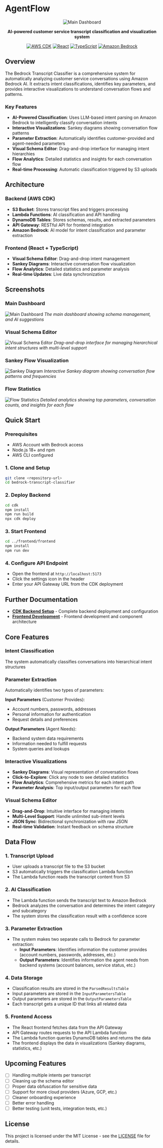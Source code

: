 # AgentFlow

<div align="center">

![Main Dashboard](assets/main-dashboard.png)

**AI-powered customer service transcript classification and visualization system**

[![AWS CDK](https://img.shields.io/badge/AWS%20CDK-2.206.0-orange.svg)](https://aws.amazon.com/cdk/)
[![React](https://img.shields.io/badge/React-18.0.0-blue.svg)](https://reactjs.org/)
[![TypeScript](https://img.shields.io/badge/TypeScript-5.6.3-blue.svg)](https://www.typescriptlang.org/)
[![Amazon Bedrock](https://img.shields.io/badge/Amazon%20Bedrock-Nova%20Lite-green.svg)](https://aws.amazon.com/bedrock/)


</div>

## Overview

The Bedrock Transcript Classifier is a comprehensive system for automatically analyzing customer service conversations using Amazon Bedrock AI. It extracts intent classifications, identifies key parameters, and provides interactive visualizations to understand conversation flows and patterns.

### Key Features

- **AI-Powered Classification**: Uses LLM-based intent parsing on Amazon Bedrock to intelligently classify conversation intents
- **Interactive Visualizations**: Sankey diagrams showing conversation flow patterns
- **Parameter Extraction**: Automatically identifies customer-provided and agent-needed parameters
- **Visual Schema Editor**: Drag-and-drop interface for managing intent hierarchies
- **Flow Analytics**: Detailed statistics and insights for each conversation flow
- **Real-time Processing**: Automatic classification triggered by S3 uploads

## Architecture

### **Backend (AWS CDK)**
- **S3 Bucket**: Stores transcript files and triggers processing
- **Lambda Functions**: AI classification and API handling
- **DynamoDB Tables**: Stores schemas, results, and extracted parameters
- **API Gateway**: RESTful API for frontend integration
- **Amazon Bedrock**: AI model for intent classification and parameter extraction

### **Frontend (React + TypeScript)**
- **Visual Schema Editor**: Drag-and-drop intent management
- **Sankey Diagrams**: Interactive conversation flow visualization
- **Flow Analytics**: Detailed statistics and parameter analysis
- **Real-time Updates**: Live data synchronization

## Screenshots

### Main Dashboard
![Main Dashboard](assets/main-dashboard.png)
*The main dashboard showing schema management, and AI suggestions*

### Visual Schema Editor
![Visual Schema Editor](assets/schema-editor.png)
*Drag-and-drop interface for managing hierarchical intent structures with multi-level support*

### Sankey Flow Visualization
![Sankey Diagram](assets/sankey-diagram.png)
*Interactive Sankey diagram showing conversation flow patterns and frequencies*

### Flow Statistics
![Flow Statistics](assets/flow-stats.png)
*Detailed analytics showing top parameters, conversation counts, and insights for each flow*

## Quick Start

### Prerequisites
- AWS Account with Bedrock access
- Node.js 18+ and npm
- AWS CLI configured

### 1. Clone and Setup
```bash
git clone <repository-url>
cd bedrock-transcript-classifier
```

### 2. Deploy Backend
```bash
cd cdk
npm install
npm run build
npx cdk deploy
```

### 3. Start Frontend
```bash
cd ../frontend/frontend
npm install
npm run dev
```

### 4. Configure API Endpoint
- Open the frontend at `http://localhost:5173`
- Click the settings icon in the header
- Enter your API Gateway URL from the CDK deployment

## Further Documentation

- **[CDK Backend Setup](cdk/README.md)** - Complete backend deployment and configuration
- **[Frontend Development](frontend/frontend/README.md)** - Frontend development and component architecture

## Core Features

### **Intent Classification**
The system automatically classifies conversations into hierarchical intent structures

### **Parameter Extraction**
Automatically identifies two types of parameters:

**Input Parameters** (Customer Provides):
- Account numbers, passwords, addresses
- Personal information for authentication
- Request details and preferences

**Output Parameters** (Agent Needs):
- Backend system data requirements
- Information needed to fulfill requests
- System queries and lookups

### **Interactive Visualizations**
- **Sankey Diagrams**: Visual representation of conversation flows
- **Click-to-Explore**: Click any node to see detailed statistics
- **Flow Analytics**: Comprehensive metrics for each intent path
- **Parameter Analysis**: Top input/output parameters for each flow

### **Visual Schema Editor**
- **Drag-and-Drop**: Intuitive interface for managing intents
- **Multi-Level Support**: Handle unlimited sub-intent levels
- **JSON Sync**: Bidirectional synchronization with raw JSON
- **Real-time Validation**: Instant feedback on schema structure


## Data Flow

### 1. Transcript Upload
- User uploads a transcript file to the S3 bucket
- S3 automatically triggers the classification Lambda function
- The Lambda function reads the transcript content from S3

### 2. AI Classification
- The Lambda function sends the transcript text to Amazon Bedrock
- Bedrock analyzes the conversation and determines the intent category and subcategory
- The system stores the classification result with a confidence score

### 3. Parameter Extraction
- The system makes two separate calls to Bedrock for parameter extraction:
  - **Input Parameters**: Identifies information the customer provides (account numbers, passwords, addresses, etc.)
  - **Output Parameters**: Identifies information the agent needs from backend systems (account balances, service status, etc.)

### 4. Data Storage
- Classification results are stored in the `ParsedResultsTable`
- Input parameters are stored in the `InputParametersTable`
- Output parameters are stored in the `OutputParametersTable`
- Each transcript gets a unique ID that links all related data

### 5. Frontend Access
- The React frontend fetches data from the API Gateway
- API Gateway routes requests to the API Lambda function
- The Lambda function queries DynamoDB tables and returns the data
- The frontend displays the data in visualizations (Sankey diagrams, statistics, etc.)

## Upcoming Features

- [ ] Handling multiple intents per transcript
- [ ] Cleaning up the schema editor
- [ ] Proper data obfuscation for sensitive data
- [ ] Support for more cloud providers (Azure, GCP, etc.)
- [ ] Cleaner onboarding experience
- [ ] Better error handling
- [ ] Better testing (unit tests, integration tests, etc.)

## License

This project is licensed under the MIT License - see the [LICENSE](LICENSE) file for details.
